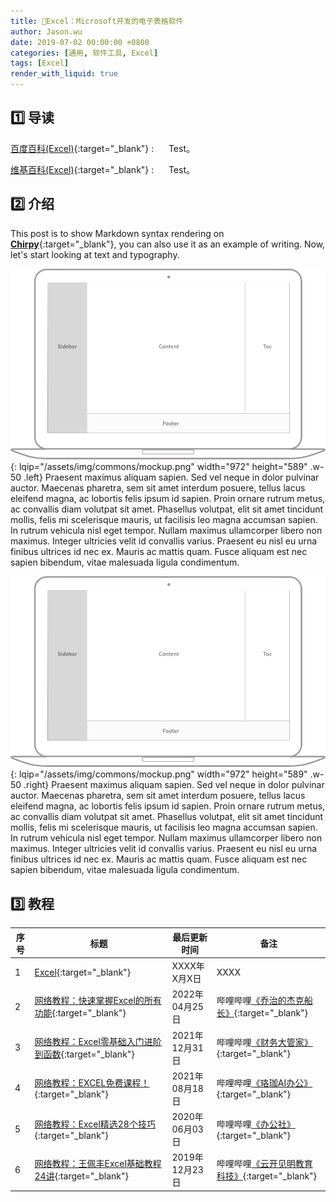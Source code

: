 ```yaml
---
title: 📂Excel：Microsoft开发的电子表格软件
author: Jason.wu
date: 2019-07-02 00:00:00 +0800
categories: [通用, 软件工具, Excel]
tags: [Excel]
render_with_liquid: true
---
```


[Chirpy]: https://github.com/cotes2020/jekyll-theme-chirpy/fork
[百度百科(Excel)]: https://baike.baidu.com/item/Excel
[维基百科(Excel)]: https://zh.wikipedia.org/wiki/Microsoft_Excel
[云开见明教育科技]: https://space.bilibili.com/456178842
[办公社]: https://space.bilibili.com/526436268
[珞珈AI办公]: https://space.bilibili.com/308552985
[财务大管家]: https://space.bilibili.com/1499363824
[乔治的杰克船长]: https://space.bilibili.com/511819239
[网络教程：Excel教程01]: https://www.bilibili.com/video/BV1yJ411s7wS/
[网络教程：Excel教程02]: https://www.bilibili.com/video/BV1Ea4y1v7eN/
[网络教程：Excel教程03]: https://www.bilibili.com/video/BV1Gq4y1M716/
[网络教程：Excel教程04]: https://www.bilibili.com/video/BV16R4y137dj/
[网络教程：Excel教程05]: https://www.bilibili.com/video/BV16L4y1F7QU/

## 1️⃣ 导读

[百度百科(Excel)][百度百科(Excel)]{:target="_blank"}
: &nbsp;&nbsp;&nbsp;&nbsp; Test。

[维基百科(Excel)][维基百科(Excel)]{:target="_blank"}
: &nbsp;&nbsp;&nbsp;&nbsp; Test。

## 2️⃣ 介绍

This post is to show Markdown syntax rendering on [**Chirpy**][Chirpy]{:target="_blank"}, you can also use it as an example of writing. Now, let's start looking at text and typography.

![Desktop View](/assets/img/commons/mockup.png){: lqip="/assets/img/commons/mockup.png" width="972" height="589" .w-50 .left}
Praesent maximus aliquam sapien. Sed vel neque in dolor pulvinar auctor. Maecenas pharetra, sem sit amet interdum posuere, tellus lacus eleifend magna, ac lobortis felis ipsum id sapien. Proin ornare rutrum metus, ac convallis diam volutpat sit amet. Phasellus volutpat, elit sit amet tincidunt mollis, felis mi scelerisque mauris, ut facilisis leo magna accumsan sapien. In rutrum vehicula nisl eget tempor. Nullam maximus ullamcorper libero non maximus. Integer ultricies velit id convallis varius. Praesent eu nisl eu urna finibus ultrices id nec ex. Mauris ac mattis quam. Fusce aliquam est nec sapien bibendum, vitae malesuada ligula condimentum.

![Desktop View](/assets/img/commons/mockup.png){: lqip="/assets/img/commons/mockup.png" width="972" height="589" .w-50 .right}
Praesent maximus aliquam sapien. Sed vel neque in dolor pulvinar auctor. Maecenas pharetra, sem sit amet interdum posuere, tellus lacus eleifend magna, ac lobortis felis ipsum id sapien. Proin ornare rutrum metus, ac convallis diam volutpat sit amet. Phasellus volutpat, elit sit amet tincidunt mollis, felis mi scelerisque mauris, ut facilisis leo magna accumsan sapien. In rutrum vehicula nisl eget tempor. Nullam maximus ullamcorper libero non maximus. Integer ultricies velit id convallis varius. Praesent eu nisl eu urna finibus ultrices id nec ex. Mauris ac mattis quam. Fusce aliquam est nec sapien bibendum, vitae malesuada ligula condimentum.

## 3️⃣ 教程

| 序号 | 标题 | 最后更新时间 | 备注 |
|---|---|---|---|
| 1 | [Excel](/categories/excel/){:target="_blank"} | XXXX年X月X日 | XXXX |
| 2 | [网络教程：快速掌握Excel的所有功能][网络教程：Excel教程05]{:target="_blank"} | 2022年04月25日 | 哔哩哔哩[《乔治的杰克船长》][乔治的杰克船长]{:target="_blank"} |
| 3 | [网络教程：Excel零基础入门进阶到函数][网络教程：Excel教程04]{:target="_blank"} | 2021年12月31日 | 哔哩哔哩[《财务大管家》][财务大管家]{:target="_blank"} |
| 4 | [网络教程：EXCEL免费课程！][网络教程：Excel教程03]{:target="_blank"} | 2021年08月18日 | 哔哩哔哩[《珞珈AI办公》][珞珈AI办公]{:target="_blank"} |
| 5 | [网络教程：Excel精选28个技巧][网络教程：Excel教程02]{:target="_blank"} | 2020年06月03日 | 哔哩哔哩[《办公社》][办公社]{:target="_blank"} |
| 6 | [网络教程：王佩丰Excel基础教程24讲][网络教程：Excel教程01]{:target="_blank"} | 2019年12月23日 | 哔哩哔哩[《云开见明教育科技》][云开见明教育科技]{:target="_blank"} |
